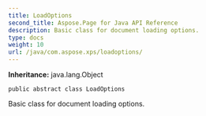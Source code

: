 ```yaml
---
title: LoadOptions
second_title: Aspose.Page for Java API Reference
description: Basic class for document loading options.
type: docs
weight: 10
url: /java/com.aspose.xps/loadoptions/
---
```

**Inheritance:**
java.lang.Object
```
public abstract class LoadOptions
```

Basic class for document loading options.
